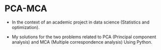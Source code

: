 # PCA-MCA

* In the context of an academic project in data science (Statistics and optimization).

* My solutions for the two problems related to PCA (Principal component analysis) and MCA (Multiple correspondence analysis) Using Python.
